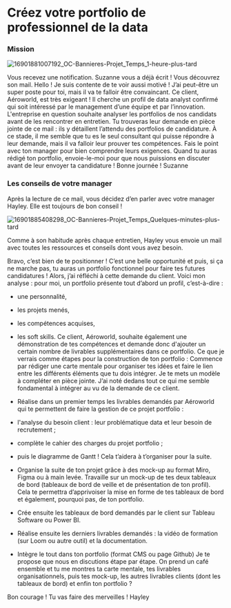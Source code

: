 # Créez votre portfolio de professionnel de la data

### Mission

![16901881007192_OC-Bannieres-Projet_Temps_1-heure-plus-tard](https://github.com/user-attachments/assets/89b1abe7-acf5-4cae-b670-6ff41b85e63b)

Vous recevez une notification. Suzanne vous a déjà écrit ! Vous découvrez son mail.
Hello !
Je suis contente de te voir aussi motivé ! J’ai peut-être un super poste pour toi, mais il va te falloir être convaincant. Ce client, Aéroworld, est très exigeant ! Il cherche un profil de data analyst confirmé qui soit intéressé par le management d’une équipe et par l’innovation. 
L'entreprise en question souhaite analyser les portfolios de nos candidats avant de les rencontrer en entretien. 
Tu trouveras leur demande en pièce jointe de ce mail : ils y détaillent l’attendu des portfolios de candidature. 
À ce stade, il me semble que tu es le seul consultant qui puisse répondre à leur demande, mais il va falloir leur prouver tes compétences. 
Fais le point avec ton manager pour bien comprendre leurs exigences. 
Quand tu auras rédigé ton portfolio, envoie-le-moi pour que nous puissions en discuter avant de leur envoyer ta candidature !
Bonne journée !
Suzanne
### Les conseils de votre manager
Après la lecture de ce mail, vous décidez d’en parler avec votre manager Hayley. Elle est toujours de bon conseil ! 

![16901885408298_OC-Bannieres-Projet_Temps_Quelques-minutes-plus-tard](https://github.com/user-attachments/assets/35ca856d-2aa5-494b-94b8-4e3766f481f1)

Comme à son habitude après chaque entretien, Hayley vous envoie un mail avec toutes les ressources et conseils dont vous avez besoin.

Bravo, c’est bien de te positionner ! 
C’est une belle opportunité et puis, si ça ne marche pas, tu auras un portfolio fonctionnel pour faire tes futures candidatures ! 
Alors, j’ai réfléchi à cette demande du client. 
Voici mon analyse : pour moi, un portfolio présente tout d’abord un profil, c’est-à-dire : 
- une personnalité, 
- les projets menés, 
- les compétences acquises,
- les soft skills.
Ce client, Aéroworld, souhaite également une démonstration de tes compétences et demande donc d'ajouter un certain nombre de livrables supplémentaires dans ce portfolio.
Ce que je verrais comme étapes pour la construction de ton portfolio : 
Commence par rédiger une carte mentale pour organiser tes idées et faire le lien entre les différents éléments que tu dois intégrer.
Je te mets un modèle à compléter en pièce jointe.
J’ai noté dedans tout ce qui me semble fondamental à intégrer au vu de la demande de ce client.

- Réalise dans un premier temps les livrables demandés par Aéroworld qui te permettent de faire la gestion de ce projet portfolio : 
- l'analyse du besoin client : leur problématique data et leur besoin de recrutement ;
- complète le cahier des charges du projet portfolio ;
- puis le diagramme de Gantt ! 
Cela t’aidera à t’organiser pour la suite.
- Organise la suite de ton projet grâce à des mock-up au format Miro, Figma ou à main levée. Travaille sur un mock-up de tes deux tableaux de bord (tableaux de bord de veille et de présentation de ton profil). Cela te permettra d’apprivoiser la mise en forme de tes tableaux de bord et également, pourquoi pas, de ton portfolio. 
- Crée ensuite les tableaux de bord demandés par le client sur Tableau Software ou Power BI.
- Réalise ensuite les derniers livrables demandés : la vidéo de formation (sur Loom ou autre outil) et la documentation.
- Intègre le tout dans ton portfolio (format CMS ou page Github)
Je te propose que nous en discutions étape par étape.
On prend un café ensemble et tu me montres ta carte mentale, tes livrables organisationnels, puis tes mock-up, les autres livrables clients (dont les tableaux de bord) et enfin ton portfolio ?

Bon courage ! Tu vas faire des merveilles !
Hayley

